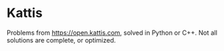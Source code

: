 # Kattis
Problems from https://open.kattis.com, solved in Python or C++. Not all solutions are complete, or optimized.
